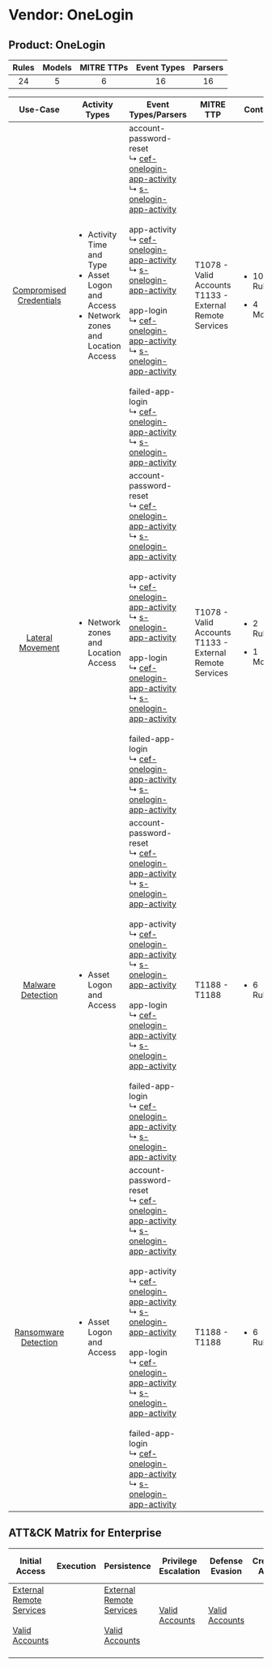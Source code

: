 Vendor: OneLogin
================
Product: OneLogin
-----------------
| Rules | Models | MITRE TTPs | Event Types | Parsers |
|:-----:|:------:|:----------:|:-----------:|:-------:|
|  24   |   5    |     6      |     16      |   16    |

|                                 Use-Case                                  | Activity Types                                                                                                     | Event Types/Parsers                                                                                                                                                                                                                                                                                                                                                                                                                                                                                                                                                                                                                                                                                                                                                                                                 | MITRE TTP                                                      | Content                                              |
|:-------------------------------------------------------------------------:| ------------------------------------------------------------------------------------------------------------------ | ------------------------------------------------------------------------------------------------------------------------------------------------------------------------------------------------------------------------------------------------------------------------------------------------------------------------------------------------------------------------------------------------------------------------------------------------------------------------------------------------------------------------------------------------------------------------------------------------------------------------------------------------------------------------------------------------------------------------------------------------------------------------------------------------------------------- | -------------------------------------------------------------- | ---------------------------------------------------- |
| [Compromised Credentials](../UseCases/usecase_compromised_credentials.md) | <ul><li>Activity Time  and Type</li><li>Asset Logon and Access</li><li>Network zones and Location Access</li></ul> |  account-password-reset<br> ↳ [cef-onelogin-app-activity](../Parsers/parserContent_cef-onelogin-app-activity.md)<br> ↳ [s-onelogin-app-activity](../Parsers/parserContent_s-onelogin-app-activity.md)<br><br> app-activity<br> ↳ [cef-onelogin-app-activity](../Parsers/parserContent_cef-onelogin-app-activity.md)<br> ↳ [s-onelogin-app-activity](../Parsers/parserContent_s-onelogin-app-activity.md)<br><br> app-login<br> ↳ [cef-onelogin-app-activity](../Parsers/parserContent_cef-onelogin-app-activity.md)<br> ↳ [s-onelogin-app-activity](../Parsers/parserContent_s-onelogin-app-activity.md)<br><br> failed-app-login<br> ↳ [cef-onelogin-app-activity](../Parsers/parserContent_cef-onelogin-app-activity.md)<br> ↳ [s-onelogin-app-activity](../Parsers/parserContent_s-onelogin-app-activity.md)<br> | T1078 - Valid Accounts<br>T1133 - External Remote Services<br> | <ul><li>10 Rules</li></ul><ul><li>4 Models</li></ul> |
|        [Lateral Movement](../UseCases/usecase_lateral_movement.md)        | <ul><li>Network zones and Location Access</li></ul>                                                                |  account-password-reset<br> ↳ [cef-onelogin-app-activity](../Parsers/parserContent_cef-onelogin-app-activity.md)<br> ↳ [s-onelogin-app-activity](../Parsers/parserContent_s-onelogin-app-activity.md)<br><br> app-activity<br> ↳ [cef-onelogin-app-activity](../Parsers/parserContent_cef-onelogin-app-activity.md)<br> ↳ [s-onelogin-app-activity](../Parsers/parserContent_s-onelogin-app-activity.md)<br><br> app-login<br> ↳ [cef-onelogin-app-activity](../Parsers/parserContent_cef-onelogin-app-activity.md)<br> ↳ [s-onelogin-app-activity](../Parsers/parserContent_s-onelogin-app-activity.md)<br><br> failed-app-login<br> ↳ [cef-onelogin-app-activity](../Parsers/parserContent_cef-onelogin-app-activity.md)<br> ↳ [s-onelogin-app-activity](../Parsers/parserContent_s-onelogin-app-activity.md)<br> | T1078 - Valid Accounts<br>T1133 - External Remote Services<br> | <ul><li>2 Rules</li></ul><ul><li>1 Models</li></ul>  |
|       [Malware Detection](../UseCases/usecase_malware_detection.md)       | <ul><li>Asset Logon and Access</li></ul>                                                                           |  account-password-reset<br> ↳ [cef-onelogin-app-activity](../Parsers/parserContent_cef-onelogin-app-activity.md)<br> ↳ [s-onelogin-app-activity](../Parsers/parserContent_s-onelogin-app-activity.md)<br><br> app-activity<br> ↳ [cef-onelogin-app-activity](../Parsers/parserContent_cef-onelogin-app-activity.md)<br> ↳ [s-onelogin-app-activity](../Parsers/parserContent_s-onelogin-app-activity.md)<br><br> app-login<br> ↳ [cef-onelogin-app-activity](../Parsers/parserContent_cef-onelogin-app-activity.md)<br> ↳ [s-onelogin-app-activity](../Parsers/parserContent_s-onelogin-app-activity.md)<br><br> failed-app-login<br> ↳ [cef-onelogin-app-activity](../Parsers/parserContent_cef-onelogin-app-activity.md)<br> ↳ [s-onelogin-app-activity](../Parsers/parserContent_s-onelogin-app-activity.md)<br> | T1188 - T1188<br>                                              | <ul><li>6 Rules</li></ul>                            |
|    [Ransomware Detection](../UseCases/usecase_ransomware_detection.md)    | <ul><li>Asset Logon and Access</li></ul>                                                                           |  account-password-reset<br> ↳ [cef-onelogin-app-activity](../Parsers/parserContent_cef-onelogin-app-activity.md)<br> ↳ [s-onelogin-app-activity](../Parsers/parserContent_s-onelogin-app-activity.md)<br><br> app-activity<br> ↳ [cef-onelogin-app-activity](../Parsers/parserContent_cef-onelogin-app-activity.md)<br> ↳ [s-onelogin-app-activity](../Parsers/parserContent_s-onelogin-app-activity.md)<br><br> app-login<br> ↳ [cef-onelogin-app-activity](../Parsers/parserContent_cef-onelogin-app-activity.md)<br> ↳ [s-onelogin-app-activity](../Parsers/parserContent_s-onelogin-app-activity.md)<br><br> failed-app-login<br> ↳ [cef-onelogin-app-activity](../Parsers/parserContent_cef-onelogin-app-activity.md)<br> ↳ [s-onelogin-app-activity](../Parsers/parserContent_s-onelogin-app-activity.md)<br> | T1188 - T1188<br>                                              | <ul><li>6 Rules</li></ul>                            |

ATT&CK Matrix for Enterprise
----------------------------
| Initial Access                                                                                                                                   | Execution | Persistence                                                                                                                                      | Privilege Escalation                                                | Defense Evasion                                                     | Credential Access | Discovery | Lateral Movement | Collection | Command and Control | Exfiltration | Impact |
| ------------------------------------------------------------------------------------------------------------------------------------------------ | --------- | ------------------------------------------------------------------------------------------------------------------------------------------------ | ------------------------------------------------------------------- | ------------------------------------------------------------------- | ----------------- | --------- | ---------------- | ---------- | ------------------- | ------------ | ------ |
| [External Remote Services](https://attack.mitre.org/techniques/T1133)<br><br>[Valid Accounts](https://attack.mitre.org/techniques/T1078)<br><br> |           | [External Remote Services](https://attack.mitre.org/techniques/T1133)<br><br>[Valid Accounts](https://attack.mitre.org/techniques/T1078)<br><br> | [Valid Accounts](https://attack.mitre.org/techniques/T1078)<br><br> | [Valid Accounts](https://attack.mitre.org/techniques/T1078)<br><br> |                   |           |                  |            |                     |              |        |